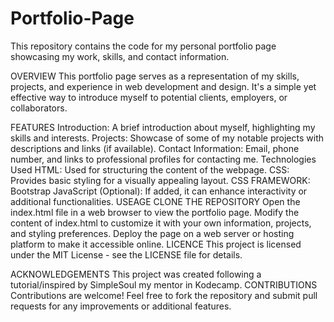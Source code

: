 # Portfolio-Page
This repository contains the code for my personal portfolio page showcasing my work, skills, and contact information.

OVERVIEW
This portfolio page serves as a representation of my skills, projects, and experience in web development and design. It's a simple yet effective way to introduce myself to potential clients, employers, or collaborators.

FEATURES
Introduction: A brief introduction about myself, highlighting my skills and interests.
Projects: Showcase of some of my notable projects with descriptions and links (if available).
Contact Information: Email, phone number, and links to professional profiles for contacting me.
Technologies Used
HTML: Used for structuring the content of the webpage.
CSS: Provides basic styling for a visually appealing layout.
CSS FRAMEWORK: Bootstrap
JavaScript (Optional): If added, it can enhance interactivity or additional functionalities.
USEAGE
CLONE THE REPOSITORY
Open the index.html file in a web browser to view the portfolio page.
Modify the content of index.html to customize it with your own information, projects, and styling preferences.
Deploy the page on a web server or hosting platform to make it accessible online.
LICENCE
This project is licensed under the MIT License - see the LICENSE file for details.

ACKNOWLEDGEMENTS
This project was created following a tutorial/inspired by SimpleSoul my mentor in Kodecamp.
CONTRIBUTIONS
Contributions are welcome! Feel free to fork the repository and submit pull requests for any improvements or additional features.

